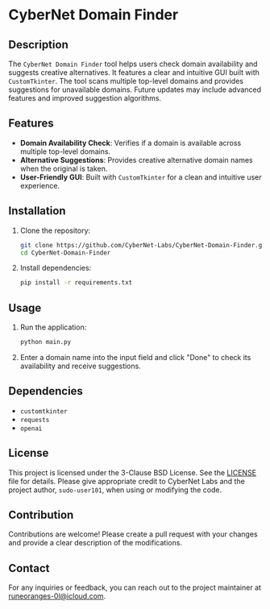 # CyberNet Domain Finder

## Description

The `CyberNet Domain Finder` tool helps users check domain availability and suggests creative alternatives. It features a clear and intuitive GUI built with `CustomTkinter`. The tool scans multiple top-level domains and provides suggestions for unavailable domains. Future updates may include advanced features and improved suggestion algorithms.

## Features

- **Domain Availability Check**: Verifies if a domain is available across multiple top-level domains.
- **Alternative Suggestions**: Provides creative alternative domain names when the original is taken.
- **User-Friendly GUI**: Built with `CustomTkinter` for a clean and intuitive user experience.

## Installation

1. Clone the repository:
    ```bash
    git clone https://github.com/CyberNet-Labs/CyberNet-Domain-Finder.git
    cd CyberNet-Domain-Finder
    ```

2. Install dependencies:
    ```bash
    pip install -r requirements.txt
    ```

## Usage

1. Run the application:
    ```bash
    python main.py
    ```

2. Enter a domain name into the input field and click "Done" to check its availability and receive suggestions.

## Dependencies

- `customtkinter`
- `requests`
- `openai`

## License

This project is licensed under the 3-Clause BSD License. See the [LICENSE](LICENSE) file for details. Please give appropriate credit to CyberNet Labs and the project author, `sudo-user101`, when using or modifying the code.

## Contribution

Contributions are welcome! Please create a pull request with your changes and provide a clear description of the modifications.

## Contact

For any inquiries or feedback, you can reach out to the project maintainer at [runeoranges-0l@icloud.com](mailto:runeoranges-0l@icloud.com).
